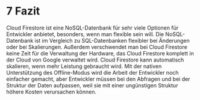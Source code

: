 # 7	Fazit

Cloud Firestore ist eine NoSQL-Datenbank für sehr viele Optionen für Entwickler anbietet, besonders, wenn man flexible sein will. Die NoSQL-Datenbank ist im Vergleich zu SQL-Datenbanken flexibler bei Änderungen oder bei Skalierungen. Außerdem verschwendet man bei Cloud Firestore keine Zeit für die Verwaltung der Hardware, das Cloud Firestore komplett in der Cloud von Google verwaltet wird. Cloud Firestore kann automatisch skalieren, wenn mehr Leistung gebraucht wird. Mit der nativen Unterstützung des Offline-Modus wird die Arbeit der Entwickler noch einfacher gemacht, aber Entwickler müssen bei den Abfragen und bei der Struktur der Daten aufpassen, weil sie mit einer ungünstigen Struktur höhere Kosten verursachen können.